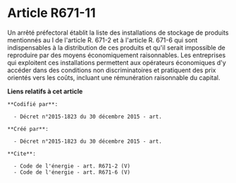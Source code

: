 # Article R671-11

Un arrêté préfectoral établit la liste des installations de stockage de produits mentionnés au I de l'article R. 671-2 et à
l'article R. 671-6 qui sont indispensables à la distribution de ces produits et qu'il serait impossible de reproduire par des
moyens économiquement raisonnables. Les entreprises qui exploitent ces installations permettent aux opérateurs économiques
d'y accéder dans des conditions non discriminatoires et pratiquent des prix orientés vers les coûts, incluant une
rémunération raisonnable du capital.

**Liens relatifs à cet article**

	**Codifié par**:

	  - Décret n°2015-1823 du 30 décembre 2015 - art.

	**Créé par**:

	  - Décret n°2015-1823 du 30 décembre 2015 - art.

	**Cite**:

	  - Code de l'énergie - art. R671-2 (V)
	  - Code de l'énergie - art. R671-6 (V)
